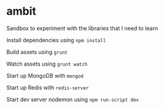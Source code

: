 ambit
=====

Sandbox to experiment with the libraries that I need to learn

Install dependencies using ```npm install```

Build assets using ```grunt```

Watch assets using ```grunt watch```

Start up MongoDB with ```mongod```

Start up Redis with ```redis-server```

Start dev server nodemon using ```npm run-script dev```
